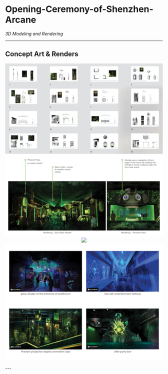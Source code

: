 # Opening-Ceremony-of-Shenzhen-Arcane
_3D Modeling and Rendering_

---

## **Concept Art & Renders**
<p align="center">
  <img src="images/1.jpg" width="800" />
  <img src="images/2.jpg" width="800" />
  <img src="images/3.jpg" width="800" />
  <img src="images/4.jpg" width="800" />
</p>
---
